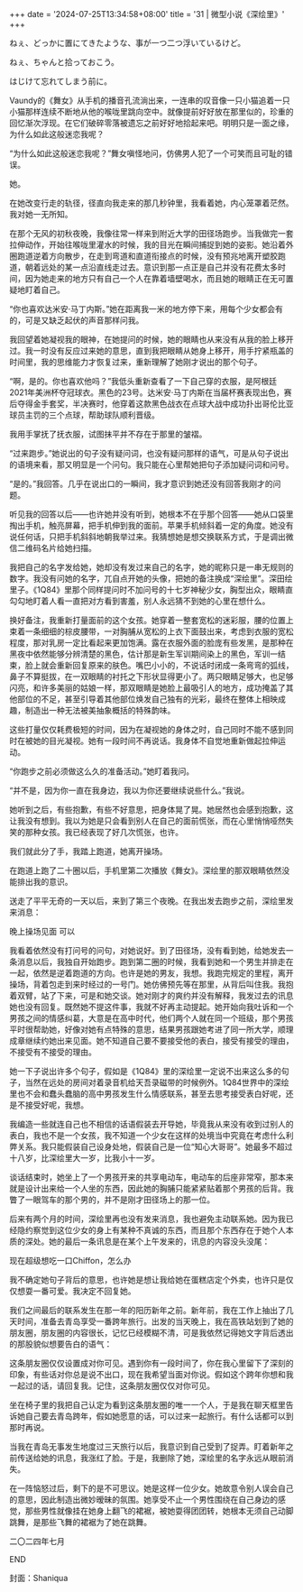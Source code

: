 +++
date = '2024-07-25T13:34:58+08:00'
title = '31 | 微型小说《深绘里》'
+++

ねぇ、どっかに置にてきたような、事が一つ二つ浮いているけど。

ねぇ、ちゃんと拾っておこう。

はじけて忘れてしまう前に。

Vaundy的《舞女》从手机的播音孔流淌出来，一连串的叹音像一只小猫追着一只小猫那样连续不断地从他的喉咙里跳向空中。就像提前好好放在那里似的，珍重的回忆渐次浮现。在它们破碎零落被遗忘之前好好地拾起来吧。明明只是一面之缘，为什么如此这般迷恋我呢？

“为什么如此这般迷恋我呢？”舞女嗔怪地问，仿佛男人犯了一个可笑而且可耻的错误。



她。

在她改变行走的轨径，径直向我走来的那几秒钟里，我看着她，内心笼罩着茫然。我对她一无所知。

在那个无风的初秋夜晚，我像往常一样来到附近大学的田径场跑步。当我做完一套拉伸动作，开始往喉咙里灌水的时候，我的目光在瞬间捕捉到她的姿影。她沿着外圈跑道逆着方向散步，在走到弯道和直道衔接点的时候，没有预兆地离开塑胶跑道，朝着远处的某一点沿直线走过去。意识到那一点正是自己并没有花费太多时间，因为她走来的地方只有自己一个人在靠着墙壁喝水，而且她的眼睛正在无可置疑地盯着自己。

“你也喜欢达米安·马丁内斯。”她在距离我一米的地方停下来，用每个少女都会有的，可是又缺乏起伏的声音那样问我。

我回望着她凝视我的眼神，在她提问的时候，她的眼睛也从来没有从我的脸上移开过。我一时没有反应过来她的意思，直到我把眼睛从她身上移开，用手拧紧瓶盖的时间里，我的思维能力才恢复过来，重新理解了她刚才说出的那个句子。

“啊，是的。你也喜欢他吗？”我低头重新查看了一下自己穿的衣服，是阿根廷2021年美洲杯夺冠球衣。黑色的23号。达米安·马丁内斯在当届杯赛表现出色，赛后夺得金手套奖，半决赛时，他穿着这款黑色战衣在点球大战中成功扑出哥伦比亚球员主罚的三个点球，帮助球队顺利晋级。

我用手掌抚了抚衣服，试图抹平并不存在于那里的皱褶。

“过来跑步。”她说出的句子没有疑问词，也没有疑问那样的语气，可是从句子说出的语境来看，那又明显是一个问句。我只能在心里帮她把句子添加疑问词和问号。

“是的。”我回答。几乎在说出口的一瞬间，我才意识到她还没有回答我刚才的问题。

听见我的回答以后——也许她并没有听到，她根本不在乎那个回答——她从口袋里掏出手机，触亮屏幕，把手机伸到我的面前。苹果手机倾斜着一定的角度。她没有说任何话，只把手机斜斜地朝我举过来。我猜想她是想交换联系方式，于是调出微信二维码名片给她扫描。

我把自己的名字发给她，她却没有发过来自己的名字，她的昵称只是一串无规则的数字。我没有问她的名字，兀自点开她的头像，把她的备注换成“深绘里”。深田绘里子。《1Q84》里那个同样提问时不加问号的十七岁神秘少女，胸型出众，眼睛直勾勾地盯着人看一直把对方看到害羞，别人永远猜不到她的心里在想什么。

换好备注，我重新打量面前的这个女孩。她穿着一整套宽松的迷彩服，腰的位置上束着一条细细的棕皮腰带，一对胸脯从宽松的上衣下面鼓出来，考虑到衣服的宽松程度，那对乳房一定比看起来更加饱满。露在衣服外面的脸庞有些发黑，是那种在黑夜中依然能够分辨清楚的黑色，估计那是新生军训期间染上的黑色，军训一结束，脸上就会重新回复原来的肤色。嘴巴小小的，不说话时闭成一条弯弯的弧线，鼻子不算挺拔，在一双眼睛的衬托之下形状显得更小了。两只眼睛足够大，也足够闪亮，和许多美丽的姑娘一样，那双眼睛是她脸上最吸引人的地方，成功掩盖了其他部位的不足，甚至引导着其他部位焕发自己独有的光彩，最终在整体上相映成趣，制造出一种无法被美抽象概括的特殊韵味。

这些打量仅仅耗费极短的时间，因为在凝视她的身体之时，自己同时不能不感到同时在被她的目光凝视。她有一段时间不再说话。我身体不自觉地重新做起拉伸运动。

“你跑步之前必须做这么久的准备活动。”她盯着我问。

“并不是，因为你一直在我身边，我以为你还要继续说些什么。”我说。

她听到之后，有些抱歉，有些不好意思，把身体晃了晃。她居然也会感到抱歉，这让我没有想到。我以为她是只会看到别人在自己的面前慌张，而在心里悄悄哑然失笑的那种女孩。我已经表现了好几次慌张，也许。

我们就此分了手，我踏上跑道，她离开操场。

在跑道上跑了二十圈以后，手机里第二次播放《舞女》。深绘里的那双眼睛依然没能排出我的意识。



送走了平平无奇的一天以后，来到了第三个夜晚。在我出发去跑步之前，深绘里发来消息：

晚上操场见面 可以

我看着依然没有打问号的问句，对她说好。到了田径场，没有看到她，给她发去一条消息以后，我独自开始跑步。跑到第二圈的时候，我看到她和一个男生并排走在一起，依然是逆着跑道的方向。也许是她的男友，我想。我跑完规定的里程，离开操场，背着包走到来时经过的一号门。她仿佛预先等在那里，从背后叫住我。我抱着双臂，站了下来，可是和她交谈。她对刚才的爽约并没有解释，我发过去的讯息她也没有回复。既然她不提这件事，我就不好再主动提起。她开始向我吐诉和一个男孩之间的情感纠葛，大意是在高中时代，他们两个人就在同一个班级，那个男孩平时很帮助她，好像对她有点特殊的意思，结果男孩跟她考进了同一所大学，顺理成章继续约她出来见面。她不知道自己要不要接受他的表白，接受有接受的理由，不接受有不接受的理由。

她一下子说出许多个句子，假如是《1Q84》里的深绘里一定说不出来这么多的句子，当然在远处的房间对着录音机给天吾录磁带的时候例外。1Q84世界中的深绘里也不会和蠢头蠢脑的高中男孩发生什么情感联系，甚至去思考接受表白好呢，还是不接受好呢，我想。

我编造一些就连自己也不相信的话语假装去开导她，毕竟我从来没有收到过别人的表白，我也不是一个女孩，我不知道一个少女在这样的处境当中究竟在考虑什么利弊关系。我只能假装自己设身处地，假装自己是一位“知心大哥哥”。她最多不超过十八岁，比深绘里大一岁，比我小十一岁。

谈话结束时，她坐上了一个男孩开来的共享电动车，电动车的后座非常窄，那本来就是设计出来给一个人坐的东西，因此她的胸脯只能紧紧贴着那个男孩的后背。我瞥了一眼驾车的那个男的，并不是刚才田径场上的那一位。



后来有两个月的时间，深绘里再也没有发来消息，我也避免主动联系她。因为我已经隐约察觉到这位少女的身上有某种不真诚的东西，而且那个东西存在于她个人本质的深处。她的最后一条讯息是在某个上午发来的，讯息的内容没头没尾：

现在超级想吃一口Chiffon，怎么办

我不确定她句子背后的意思，也许她是想让我给她在蛋糕店定个外卖，也许只是仅仅想耍一番可爱。我决定不回复她。

我们之间最后的联系发生在那一年的阳历新年之前。新年前，我在工作上抽出了几天时间，准备去青岛享受一番跨年旅行。出发的当天晚上，我在高铁站划到了她的朋友圈，朋友圈的内容很长，记忆已经模糊不清，可是我依然记得她文字背后透出的那股貌似想要告白的语气：

这条朋友圈仅仅设置成对你可见。遇到你有一段时间了，你在我心里留下了深刻的印象，有些话对你总是说不出口，现在我希望当面对你说。假如这个跨年你想和我一起过的话，请回复我。记住，这条朋友圈仅仅对你可见。

坐在椅子里的我把自己认定为看到这条朋友圈的唯一一个人，于是我在聊天框里告诉她自己要去青岛跨年，假如她愿意的话，可以过来一起旅行。有什么话都可以到那时再说。

当我在青岛无事发生地度过三天旅行以后，我意识到自己受到了捉弄。盯着新年之前传送给她的讯息，我涨红了脸。于是，我删除了她，深绘里的名字永远从眼前消失。

在一阵恼怒过后，剩下的是不可思议。她是这样一位少女。她故意令别人误会自己的意思，因此制造出微妙暧昧的氛围。她享受不止一个男性围绕在自己身边的感觉，那些男性就像挂在她身上翻飞的裙裾，被她耍得团团转，她根本无须自己动脚跳舞，是那些飞舞的裙裾为了她在跳舞。

二〇二四年七月

END

封面：Shaniqua




